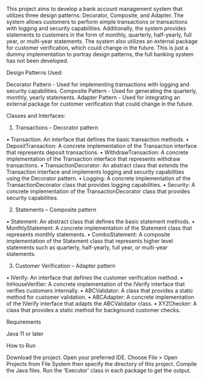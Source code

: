 This project aims to develop a bank account management system that utilizes three design patterns: Decorator, Composite, and Adapter. The system allows customers to perform simple transactions or transactions with logging and security capabilities. Additionally, the system provides statements to customers in the form of monthly, quarterly, half-yearly, full year, or multi-year statements. The system also utilizes an external package for customer verification, which could change in the future. This is just a dummy implementation to portray design patterns, the full banking system has not been developed.

Design Patterns Used:

Decorator Pattern - Used for implementing transactions with logging and security capabilities.
Composite Pattern - Used for generating the quarterly, monthly, yearly statements.
Adapter Pattern - Used for integrating an external package for customer verification that could change in the future.

Classes and Interfaces:

1. Transactions – Decorator pattern

•	Transaction: An interface that defines the basic transaction methods.
•	DepositTransaction: A concrete implementation of the Transaction interface that represents deposit transactions.
•	WithdrawTransaction: A concrete implementation of the Transaction interface that represents withdraw transactions.
•	TransactionDecorator: An abstract class that extends the Transaction interface and implements logging and security capabilities using the Decorator pattern.
•	Logging: A concrete implementation of the TransactionDecorator class that provides logging capabilities.
•	Security: A concrete implementation of the TransactionDecorator class that provides security capabilities.

2. Statements – Composite pattern

•	Statement: An abstract class that defines the basic statement methods.
•	MonthlyStatement: A concrete implementation of the Statement class that represents monthly statements.
•	ComboStatement: A composite implementation of the Statement class that represents higher level statements such as quarterly, half-yearly, full year, or multi-year statements.

3. Customer Verification – Adapter pattern

•	IVerify: An interface that defines the customer verification method.
•	InHouseVerifier: A concrete implementation of the IVerify interface that verifies customers internally.
•	ABCValidator: A class that provides a static method for customer validation.
•	ABCAdapter: A concrete implementation of the IVerify interface that adapts the ABCValidator class.
•	XYZChecker: A class that provides a static method for background customer checks.

Requirements

Java 11 or later

How to Run

Download the project. 
Open your preferred IDE. Choose File > Open Projects from File System then specify the directory of this project. 
Compile the Java files. 
Run the 'Executor' class in each package to get the output.
